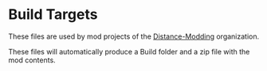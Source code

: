# Build Targets
These files are used by mod projects of the [Distance-Modding](https://github.com/Distance-Modding) organization.

These files will automatically produce a Build folder and a zip file with the mod contents.
